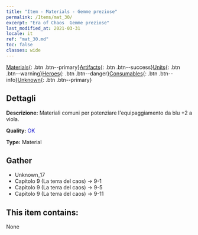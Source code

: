 ```yaml
---
title: "Item - Materials - Gemme preziose"
permalink: /Items/mat_30/
excerpt: "Era of Chaos  Gemme preziose"
last_modified_at: 2021-03-31
locale: it
ref: "mat_30.md"
toc: false
classes: wide
---
```

 [Materials](/it/Items/){: .btn .btn--primary}[Artifacts](/it/Items/Artifacts/){: .btn .btn--success}[Units](/it/Items/Units/){: .btn .btn--warning}[Heroes](/it/Items/Heroes/){: .btn .btn--danger}[Consumables](/it/Items/Consumables/){: .btn .btn--info}[Unknown](/it/Items/Unknown/){: .btn .btn--primary}

## Dettagli
 **Descrizione:** Materiali comuni per potenziare l'equipaggiamento da blu +2 a viola.

 **Quality:** <span style="color: #0000CD">OK</span>

 **Type:** Material

## Gather

*    Unknown_17 
*    Capitolo 9 (La terra del caos) -> 9-1 
*    Capitolo 9 (La terra del caos) -> 9-5 
*    Capitolo 9 (La terra del caos) -> 9-11 

## This item contains:

  None

